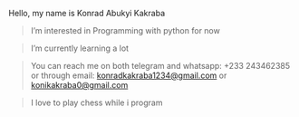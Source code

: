Hello, my name is Konrad Abukyi Kakraba
> I’m interested in Programming with python for now

>I’m currently learning a lot

>You can reach me on both telegram and whatsapp: +233 243462385  or through email: konradkakraba1234@gmail.com or konikakraba0@gmail.com

> I love to play chess while i program

<!---
Board00/Board00 is a ✨ special ✨ repository because its `README.md` (this file) appears on your GitHub profile.
You can click the Preview link to take a look at your changes.
--->
